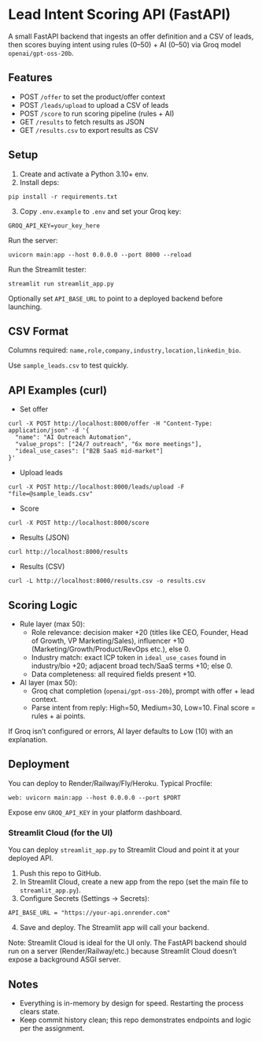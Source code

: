 # Lead Intent Scoring API (FastAPI)

A small FastAPI backend that ingests an offer definition and a CSV of leads, then scores buying intent using rules (0–50) + AI (0–50) via Groq model `openai/gpt-oss-20b`.

## Features
- POST `/offer` to set the product/offer context
- POST `/leads/upload` to upload a CSV of leads
- POST `/score` to run scoring pipeline (rules + AI)
- GET `/results` to fetch results as JSON
- GET `/results.csv` to export results as CSV

## Setup
1. Create and activate a Python 3.10+ env.
2. Install deps:
```
pip install -r requirements.txt
```
3. Copy `.env.example` to `.env` and set your Groq key:
```
GROQ_API_KEY=your_key_here
```

Run the server:
```
uvicorn main:app --host 0.0.0.0 --port 8000 --reload
```

Run the Streamlit tester:
```
streamlit run streamlit_app.py
```
Optionally set `API_BASE_URL` to point to a deployed backend before launching.

## CSV Format
Columns required: `name,role,company,industry,location,linkedin_bio`.

Use `sample_leads.csv` to test quickly.

## API Examples (curl)
- Set offer
```
curl -X POST http://localhost:8000/offer -H "Content-Type: application/json" -d '{
  "name": "AI Outreach Automation",
  "value_props": ["24/7 outreach", "6x more meetings"],
  "ideal_use_cases": ["B2B SaaS mid-market"]
}'
```

- Upload leads
```
curl -X POST http://localhost:8000/leads/upload -F "file=@sample_leads.csv"
```

- Score
```
curl -X POST http://localhost:8000/score
```

- Results (JSON)
```
curl http://localhost:8000/results
```

- Results (CSV)
```
curl -L http://localhost:8000/results.csv -o results.csv
```

## Scoring Logic
- Rule layer (max 50):
  - Role relevance: decision maker +20 (titles like CEO, Founder, Head of Growth, VP Marketing/Sales), influencer +10 (Marketing/Growth/Product/RevOps etc.), else 0.
  - Industry match: exact ICP token in `ideal_use_cases` found in industry/bio +20; adjacent broad tech/SaaS terms +10; else 0.
  - Data completeness: all required fields present +10.
- AI layer (max 50):
  - Groq chat completion (`openai/gpt-oss-20b`), prompt with offer + lead context.
  - Parse intent from reply: High=50, Medium=30, Low=10. Final score = rules + ai points.

If Groq isn’t configured or errors, AI layer defaults to Low (10) with an explanation.

## Deployment
You can deploy to Render/Railway/Fly/Heroku. Typical Procfile:
```
web: uvicorn main:app --host 0.0.0.0 --port $PORT
```

Expose env `GROQ_API_KEY` in your platform dashboard.

### Streamlit Cloud (for the UI)
You can deploy `streamlit_app.py` to Streamlit Cloud and point it at your deployed API.

1) Push this repo to GitHub.
2) In Streamlit Cloud, create a new app from the repo (set the main file to `streamlit_app.py`).
3) Configure Secrets (Settings → Secrets):
```
API_BASE_URL = "https://your-api.onrender.com"
```
4) Save and deploy. The Streamlit app will call your backend.

Note: Streamlit Cloud is ideal for the UI only. The FastAPI backend should run on a server (Render/Railway/etc.) because Streamlit Cloud doesn’t expose a background ASGI server.

## Notes
- Everything is in-memory by design for speed. Restarting the process clears state.
- Keep commit history clean; this repo demonstrates endpoints and logic per the assignment.